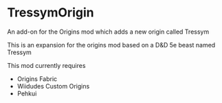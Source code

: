 # TressymOrigin
An add-on for the Origins mod which adds a new origin called Tressym

This is an expansion for the origins mod based on a D&D 5e beast named Tressym

This mod currently requires
- Origins Fabric
- Wiidudes Custom Origins
- Pehkui
